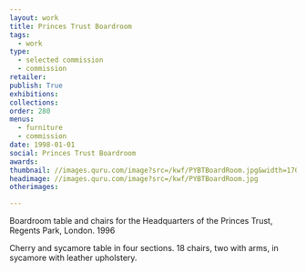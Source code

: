 ```yaml
---
layout: work
title: Princes Trust Boardroom
tags:
  - work
type:
  - selected commission
  - commission
retailer:
publish: True
exhibitions:
collections:
order: 280
menus:
  - furniture
  - commission
date: 1998-01-01
social: Princes Trust Boardroom
awards:
thumbnail: //images.quru.com/image?src=/kwf/PYBTBoardRoom.jpg&width=170&height=170
headimage: //images.quru.com/image?src=/kwf/PYBTBoardRoom.jpg
otherimages:

---
```


Boardroom table and chairs for the Headquarters of the Princes Trust, Regents Park, London. 1996

Cherry and sycamore table in four sections. 18 chairs, two with arms, in sycamore with leather upholstery.
